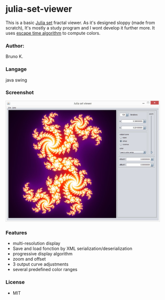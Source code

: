 # julia-set-viewer
This is a basic [Julia set](https://en.wikipedia.org/wiki/Julia_set) fractal viewer.
As it's designed sloppy (made from scratch), It's mostly a study program and I wont develop it further more.
It uses [escape time algorithm](https://en.wikipedia.org/wiki/Mandelbrot_set#Escape_time_algorithm) to compute colors.

### Author:
Bruno K.

### Langage
java swing

### Screenshot
![](https://github.com/NotaNumb3r/julia-set-viewer/blob/master/screenshots/JuliaSetViewer.jpg)

### Features
- multi-resolution display
- Save and load fonction by XML serialization/deserialization
- progressive display algorithm
- zoom and offset
- 3 output curve adjustments
- several predefined color ranges
### License
- MIT
